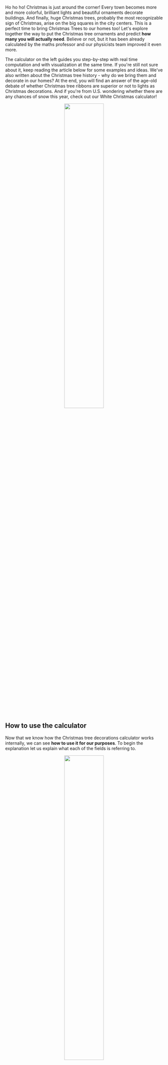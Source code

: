 Ho ho ho! Christmas is just around the corner! Every town becomes more and more colorful, brilliant lights and beautiful ornaments decorate buildings. And finally, huge Christmas trees, probably the most recognizable sign of Christmas, arise on the big squares in the city centers. This is a perfect time to bring Christmas Trees to our homes too! Let's explore together the way to put the Christmas tree ornaments and predict **how many you will actually need**. Believe or not, but it has been already calculated by the maths professor and our physicists team improved it even more.

The calculator on the left guides you step-by-step with real time computation and with visualization at the same time. If you're still not sure about it, keep reading the article below for some examples and ideas. We've also written about the Christmas tree history - why do we bring them and decorate in our homes? At the end, you will find an answer of the age-old debate of whether Christmas tree ribbons are superior or not to lights as Christmas decorations. And if you're from U.S. wondering whether there are any chances of snow this year, check out our <portal cid="1243">White Christmas</portal> calculator!

<p style="text-align:center;"><img src ="https://uploads-cdn.omnicalculator.com/images/ChristmassTreeLights/christmas-decorate.gif" style="width:50%" align="center"></p>

## How to use the calculator

Now that we know how the Christmas tree decorations calculator works internally, we can see **how to use it for our purposes**. To begin the explanation let us explain what each of the fields is referring to.

<p style="text-align:center;"><img src ="https://uploads-cdn.omnicalculator.com/images/ChristmassTreeLights/christmasTree1.png" style="width:50%" align="center"></p>

**Simple mode variables:**

* `Height`: Vertical distance from the tip of the tree to the end of the foliage
* `Bottom diameter`: diameter of the tree and the lowest part of the foliage
* `Strang length`: Length of the Christmas tree ribbon or LED Christmas tree lights, to decorate the tree.
* `Rotations`: How many time the chosen decoration will go around the Christmas tree
* `Spacing`: Distance between one rotation of the Christmas tree decoration and the next one.
* `Baubles density`: Measures how much of the tree will be covered by baubles
* `Number of baubles`: The number of baubles available or required to achieve such tree coverage
* `Tree coverage`: Percentage of the surface of the Christmas tree that will be covered by baubles.

**Advanced mode variables:**

* [Christmas tree] `Area`: Total area of the 'cone-like' representations of the tree
* [Bauble] `Spacing`: Number of baubles per unit of area (similar `baubles density`)

The Christmas tree decorations calculator has 3 sections. The first section is dedicated to calculating the area of the Christmas tree that we want to decorate. The second and third sections are devoted to the actual Christmas decorations themselves with **2 options: lights (or ribbons) and baubles**

For both the Christmas tree area and the baubles sections you will need to **provide 2 inputs in each section** while for the Christmas tree ribbon/lights section you only need to provide one. We have discussed previously how to decorate a Christmas tree in the **most effective and harmonious way**, so that is how the calculator assumes you will do it.

The Christmas tree decorations calculator will show a simulated image of how the tree would look like with either the lights/ribbons or the baubles. The pictures will give you a good idea of how the Christmas tree would look like using the parameters you have input.

But Christmas tree decorations and all that surrounds this symbol of Christmas time were not as popular in the past as we think. In fact, **the Christmas tree history is a fascinating one** as we will explain now. Spoiler alert: the first Christmas tree probably appeared much later than you think.

## How to decorate a Christmas tree: Professor Troy Henderson's method

We decorate Christmas trees in almost every house, usually without any preparations. Now, let's do it mathematically! To find the perfect Christmas tree decorations, we need to take into account symmetry and uniformity. Using <a href="https://umobile.edu/learning/life-hack-perfectly-light-your-christmas-tree/">Dr. Troy Henderson's method</a>, we can predict the <portal cid=208>length</portal> of Christmas tree decorations, lights or ribbons that we need to achieve our desired level of "tree coverage". Using maths we can also calculate the number of Christmas baubles we need for our tree. Let us show you how to do it.

At first, you have to decide how do you want to wrap the light or ribbons around the tree. You don't to think about it very much! We know the answer. The best option is the mathematical shape called: **_Conical Helix_**. To understand this curve, aside from looking at the picture below, imagine a helix wrapped around a cone so that as it goes up, it gets narrower and narrower. Since we can all agree that a typical Christmas tree looks very similar to a cone, you can see how this shape is an **excellent way** to put your Christmas tree decorations.

<p style="text-align:center;"><img src ="https://uploads-cdn.omnicalculator.com/images/ChristmassTreeLights/Al_ChristCHelix.png" style="width:60%" align="center"></p>

The conical helix gives us **excellent uniformity** when seen from the side or from the top. Not that many people look at Christmas trees from this side, but it's good to have all the bases covered. Moreover, it has almost rotational symmetry so that it does not matter where you start wrapping the Christmas tree or if you turn it around. With this in mind, the next step is to explore the **mathematical equations that define such a shape**. Those are not as complicated as one might think! Let's introduce them in the 3D coordinates (x, y, z):


`x(t) = r * (1-t) * cos(wt)`,

`y(t) = r * (1-t) * sin(wt)`,

`z(t) = h * t`,

where `t` is a parameter such that `0 ≤ t ≤ 1`, `r` is the starting radius (which for us is the diameter at the base of the tree) ,and the `w`  tells us (indirectly) how many times will ribbon rotate around the cone. To calculate the length of the lights, we can use the following integral. This is probably the most complicated operation in whole calculations, because we need to take an integral of a <portal cid=151>square root</portal>:

`length = ₀∫¹√[x(t)² + y(t)² + z(t)²]dt`.

With a very basic understanding of integration, you could solve it by hand. You don't need to do it, though, because we have created for you this easy calculator to do all the dirty work for you. 

But we did not limit the calculator to Dr. Troy Henderson's idea to model the tree lights, we also included **extra functionality**. The calculator can not only determine the length needed to adequately cover the tree, but also the amount of Christmas baubles that you will need to use to decorate the tree. For this second calculation, there are no fancy maths required. The calculator will first compute the <portal cid=475>surface area</portal> of the cone formed by the Christmas tree. With this value and your desired density of baubles, the calculator will obtain the necessary number of baubles as well as tell you what <portal cid=404>percentage</portal> of the surface of the tree will be covered by this bubbly Christmas decorations. 

With those informations **you can now plan** how many baubles do you need to prepare and how long should your lights and ribbons be!

## Oh Christmas tree! The ultimate of Christmas decorations

Christmas is upon us, much closer than you might think, but still **further than advertisements want you to believe**. The real conclusion if you look at <portal cid=1212>how many days remain until Christmas</portal> is that is we should start getting ready for it. One of the things you will probably want to set up is your Christmas tree. And no Christmas tree is complete without Christmas tree ribbons or lights. Which bring up an important question: **How many Christmas tree lights do you need to decorate your tree properly?**

<p style="text-align:center;"><img src ="https://uploads-cdn.omnicalculator.com/images/ChristmassTreeLights/WH.jpg" style="width:90%" align="center"></p>

The term "properly" is a subjective one but assuming you already have a perfect way the tree should look like, how do you know the length of lights you will need to decorate your Christmas tree? We have the solution. In the following sections, we will **show you how to wrap a Christmas tree most efficiently** and aesthetically. How? - You might ask- How to decorate a Christmas tree the perfect way? It's easy, we will just need **maths and a bit of ingenuity**. 

There are many subjective things to take into consideration when deciding how to decorate a Christmas tree. Whether you prefer Christmas tree ribbons or light, what colors to use, how bright (brightness is measured in <portal cid=739>lumen</portal>) you want it to be, how much <portal cid=20>electricity cost</portal> are you willing to assume, and even where you want your Christmas tree (indoor or outdoor Christmas tree). However, **certain aesthetic factors will please most people** such as uniformity, symmetry, proportionality... And those are the kinds of things that we can help you with, in our Christmas tree decorations calculator.


## Mini Christmas tree history: the first Christmas tree

In a culture greatly influenced by Christian traditions, like the western culture is, **the thought of a Christmas tree makes some people uncomfortable**. A Christmas tree is thought of by some as a pagan symbol that is opposed to their religious believes, but is it really a pagan symbol? Despite the popular thought that Christmas trees are specifically mentioned in the Bible as a form of heresy, it is **very unlikely that Christmas trees existed at that time**.

Even though evergreen branches were used since longer than recorded history as a decoration, **the first real Christmas tree seems to have appeared in 1510 in Riga**. This is first Christmas tree was located in the main square of the Latvia capital as Christmas decoration and burnt after the holidays. The first Christmas tree was not the start of a widespread tradition but something more anecdotal. History points towards Germany as the next important milestone in widespread Christmas tree adoption. **Protestant founder Martin Luther used them as Christmas decorations**.

<p style="text-align:center;"><img src ="https://uploads-cdn.omnicalculator.com/images/ChristmassTreeLights/Christmas_Tree_1848.jpg" style="width:60%" align="center"></p>


From there it seems like adoption started growing as **German settlers in Pennsylvania started using Christmas trees** as part of the decoration, and using candles as Christmas tree lights. Most of the concerns about pagan symbolism began to disappear as the royal family was drawn celebrating Christmas with a mini Christmas tree as decoration. Since that moment, the usage of Christmas trees and Christmas tree ornaments grew (apparently spreading from east to west) in the USA until it **became one of the key symbols of Christmas**.

Still today there are concerns about the (pagan) symbolism of a real Christmas tree, but **most of the people embrace this tradition and have their Christmas tree home**. It is tough nowadays to imagine Christmas decorations without thinking of a Christmas tree with all its Christmas ornaments.


## Choosing Christmas tree decorations: LED Christmas tree lights vs Christmas tree ribbons

No person should ever be discriminated for their color, shape, looks... And neither should Christmas decorations. Moreover, **it is not a calculator's job to pass judgment** on what type of Christmas tree decorations are superior. That is why we built this Christmas tree decorations calculator on purpose so that it would be "_decoration-type_ agnostic". Some people **prefer to have LED Christmas tree lights** because they produce more light and create a holiday-like atmosphere in the room; others, however, prefer the **understated and unobtrusive look of Christmas tree ribbons**.

<p style="text-align:center;"><img src ="https://uploads-cdn.omnicalculator.com/images/ChristmassTreeLights/Decoration_tree.JPG" style="width:60%" align="center"></p>

So whether you are in love with LED Christmas tree lights or you swear by Christmas tree ribbons, we have you covered. The calculator will **provide you with a result, no matter what type of decoration you want to use**. As long as you are wrapping the Christmas lights/ribbons in the conical helix shape we have discussed above, you will be fine, and our calculations will give you useful results. 

Just remember: all Christmas decorations are equal and have their places, **you should not judge people** for choosing one over the other, just respect. **Tolerance is the key** to a good healthy relationship so if you see someone using Christmas tree ribbons instead of LED lights, just tell them that they are not alone, that you love them anyway and that you will help them get their life back together **;)**

## You calculated everything, now what?

Now that you have figured out how many lights you need, you just need to consider the <portal cid=193>electricity cost</portal> to decide how long you want to keep them on. Alternatively, you can buy better <portal cid=676> efficiency</portal> LED Christmas tree lights and run them for longer or save money. 

Another option is to build your own set of Christmas tree lights. If you embark in such a DIY project you can probably make use of some of our electrical calculators such as the <portal cid=550>voltage drop calculator</portal><portal cid=775>RC circuit calculator</portal><portal cid=1009>wire resistance calculator</portal> as a starting point. 

If you also plan to use LED lights, congratulations because you will have lower <portal cid=1052>electrical power consumption</portal> with all the benefits associated to it. However LEDs are complex diodes that don't follow <portal cid=178>Ohm's law</portal>. So if you want to truly understand them we recommend checking our <portal cid=1063>ideal diode calculator</portal><portal cid=216>LED resistor calculator</portal>.
